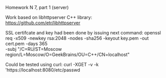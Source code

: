 Homework N 7, part 1 (server)

Work based on libhttpserver C++ library: https://github.com/etr/libhttpserver

SSL certifcate and key had been done by issuing next command:
openssl req -x509 -newkey rsa:2048 -nodes -sha256 -keyout key.pem -out cert.pem -days 365 \
-subj "/C=RU/ST=Moscow region/L=Moscow/O=GeekBrains/OU=C++/CN=localhost"

Could be tested using curl:
curl -XGET -v -k 'https://localhost:8080/etc/passwd
